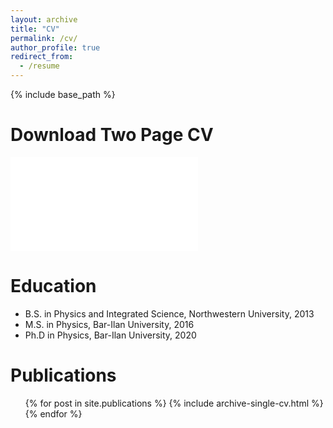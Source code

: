 ```yaml
---
layout: archive
title: "CV"
permalink: /cv/
author_profile: true
redirect_from:
  - /resume
---
```


{% include base_path %}

Download Two Page CV
======
<embed src="files/ShekhtmanCVTwoPage120521.pdf">

Education
======
* B.S. in Physics and Integrated Science, Northwestern University, 2013
* M.S. in Physics, Bar-Ilan University, 2016
* Ph.D in Physics, Bar-Ilan University, 2020 



Publications
======
  <ul>{% for post in site.publications %}
    {% include archive-single-cv.html %}
  {% endfor %}</ul>
  

